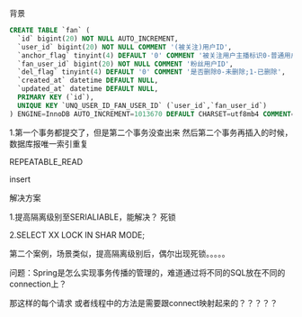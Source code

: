 背景

```sql
CREATE TABLE `fan` (
  `id` bigint(20) NOT NULL AUTO_INCREMENT,
  `user_id` bigint(20) NOT NULL COMMENT '(被关注)用户ID',
  `anchor_flag` tinyint(4) DEFAULT '0' COMMENT '被关注用户主播标识0-普通用户;1-主播',
  `fan_user_id` bigint(20) NOT NULL COMMENT '粉丝用户ID',
  `del_flag` tinyint(4) DEFAULT '0' COMMENT '是否删除0-未删除;1-已删除',
  `created_at` datetime DEFAULT NULL,
  `updated_at` datetime DEFAULT NULL,
  PRIMARY KEY (`id`),
  UNIQUE KEY `UNQ_USER_ID_FAN_USER_ID` (`user_id`,`fan_user_id`)
) ENGINE=InnoDB AUTO_INCREMENT=1013670 DEFAULT CHARSET=utf8mb4 COMMENT='粉丝关注'
```



1.第一个事务都提交了，但是第二个事务没查出来 然后第二个事务再插入的时候，数据库报唯一索引重复



REPEATABLE_READ

insert 





解决方案

1.提高隔离级别至SERIALIABLE，能解决？ 死锁

2.SELECT XX LOCK IN SHAR MODE;



第二个案例，场景类似，提高隔离级别后，偶尔出现死锁。。。。。



问题：Spring是怎么实现事务传播的管理的，难道通过将不同的SQL放在不同的connection上？

那这样的每个请求 或者线程中的方法是需要跟connect映射起来的？？？？？









